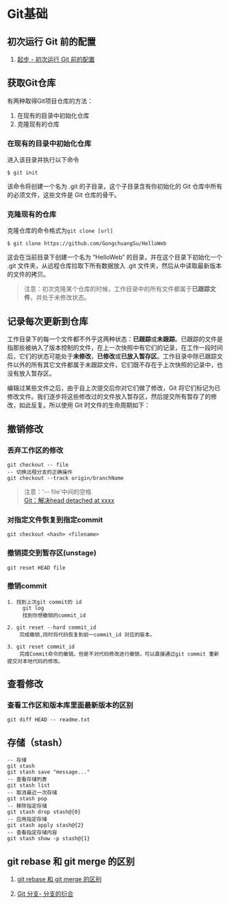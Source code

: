# Git基础
## 初次运行 Git 前的配置
1. [起步 - 初次运行 Git 前的配置](https://git-scm.com/book/zh/v1/%E8%B5%B7%E6%AD%A5-%E5%88%9D%E6%AC%A1%E8%BF%90%E8%A1%8C-Git-%E5%89%8D%E7%9A%84%E9%85%8D%E7%BD%AE)

## 获取Git仓库
有两种取得Git项目仓库的方法：
1. 在现有的目录中初始化仓库
2. 克隆现有的仓库

### 在现有的目录中初始化仓库
进入该目录并执行以下命令
```
$ git init
```
该命令将创建一个名为 .git 的子目录，这个子目录含有你初始化的 Git 仓库中所有的必须文件，这些文件是 Git 仓库的骨干。

### 克隆现有的仓库
克隆仓库的命令格式为`git clone [url]`
```
$ git clone https://github.com/GongchuangSu/HelloWeb
```
这会在当前目录下创建一个名为 “HelloWeb” 的目录，并在这个目录下初始化一个 .git 文件夹，从远程仓库拉取下所有数据放入 .git 文件夹，然后从中读取最新版本的文件的拷贝。
> 注意：初次克隆某个仓库的时候，工作目录中的所有文件都属于**已跟踪文件**，并处于未修改状态。

## 记录每次更新到仓库
工作目录下的每一个文件都不外乎这两种状态：**已跟踪**或**未跟踪**。已跟踪的文件是指那些被纳入了版本控制的文件，在上一次快照中有它们的记录，在工作一段时间后，它们的状态可能处于**未修改**，**已修改**或**已放入暂存区**。工作目录中除已跟踪文件以外的所有其它文件都属于未跟踪文件，它们既不存在于上次快照的记录中，也没有放入暂存区。

编辑过某些文件之后，由于自上次提交后你对它们做了修改，Git 将它们标记为已修改文件。我们逐步将这些修改过的文件放入暂存区，然后提交所有暂存了的修改，如此反复。所以使用 Git 时文件的生命周期如下：


## 撤销修改
### 丢弃工作区的修改
```git
git checkout -- file
-- 切换远程分支的正确操作
git checkout --track origin/branchName
```
> 注意：'-- file'中间的空格  
> [Git：解决head detached at xxxx](http://www.garinzhang.com/coding/55.html)

### 对指定文件恢复到指定commit
```git
git checkout <hash> <filename>
```

### 撤销提交到暂存区(unstage)
```
git reset HEAD file
```

### 撤销commit
```
1. 找到上次git commit的 id
     git log 
     找到你想撤销的commit_id

2. git reset --hard commit_id
    完成撤销,同时将代码恢复到前一commit_id 对应的版本。

3. git reset commit_id 
    完成Commit命令的撤销，但是不对代码修改进行撤销，可以直接通过git commit 重新提交对本地代码的修改。
```
## 查看修改
### 查看工作区和版本库里面最新版本的区别
```
git diff HEAD -- readme.txt
```

## 存储（stash）
```git
-- 存储
git stash
git stash save "message..."
-- 查看存储列表
git stash list
-- 取消最近一次存储
git stash pop
-- 移除指定存储
git stash drop stash@{0}
-- 应用指定存储
git stash apply stash@{2}
-- 查看指定存储内容
git stash show -p stash@{1}
```

## git rebase 和 git merge 的区别
1. [git rebase 和 git merge 的区别](https://www.jianshu.com/p/f23f72251abc)

2. [Git 分支- 分支的衍合](https://git-scm.com/book/zh-tw/v1/Git-%E5%88%86%E6%94%AF-%E5%88%86%E6%94%AF%E7%9A%84%E8%A1%8D%E5%90%88)
